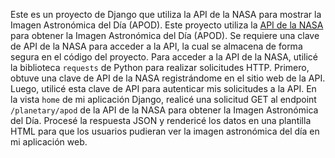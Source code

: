 Este es un proyecto de Django que utiliza la API de la NASA para mostrar la Imagen Astronómica del Día (APOD).
Este proyecto utiliza la [API de la NASA](https://api.nasa.gov/) para obtener la Imagen Astronómica del Día (APOD). Se requiere una clave de API de la NASA para acceder a la API, la cual se almacena de forma segura en el código del proyecto.
Para acceder a la API de la NASA, utilicé la biblioteca `requests` de Python para realizar solicitudes HTTP. Primero, obtuve una clave de API de la NASA registrándome en el sitio web de la API. Luego, utilicé esta clave de API para autenticar mis solicitudes a la API.
En la vista `home` de mi aplicación Django, realicé una solicitud GET al endpoint `/planetary/apod` de la API de la NASA para obtener la Imagen Astronómica del Día. Procesé la respuesta JSON y rendericé los datos en una plantilla HTML para que los usuarios pudieran ver la imagen astronómica del día en mi aplicación web.


